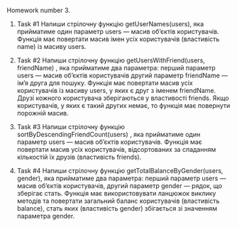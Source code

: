 Homework number 3.

1. Task #1 Напиши стрілочну функцію getUserNames(users), яка прийматиме один
   параметр users — масив об’єктів користувачів. Функція має повертати масив
   імен усіх користувачів (властивість name) із масиву users.

2. Task #2 Напиши стрілочну функцію getUsersWithFriend(users, friendName) , яка
   прийматиме два параметра: перший параметр users — масив об’єктів користувачів
   другий параметр friendName — ім’я друга для пошуку. Функція має повертати
   масив усіх користувачів із масиву users, у яких є друг з іменем friendName.
   Друзі кожного користувача зберігаються у властивості friends. Якщо
   користувачів, у яких є такий других немає, то функція має повернути порожній
   масив.

3. Task #3 Напиши стрілочну функцію sortByDescendingFriendCount(users) , яка
   прийматиме один параметр users — масив об’єктів користувачів. Функція має
   повертати масив усіх користувачів, відсортованих за спаданням кількостій їх
   друзів (властивість friends).

4. Task #4 Напиши стрілочну функцію getTotalBalanceByGender(users, gender), яка
   прийматиме два параметра: перший параметр users — масив об’єктів
   користувачів, другий параметр gender — рядок, що зберігає стать. Функція має
   використовувати ланцюжок виклику методів та повертати загальний баланс
   користувачів (властивість balance), стать яких (властивість gender)
   збігається зі значенням параметра gender.
